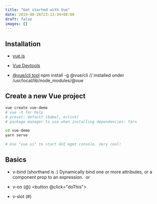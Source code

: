 ```yaml
---
title: "Get started with Vue"
date: 2019-08-26T23:13:34+08:00
draft: false
images: []
---
```


## Installation

- [vue.js](https://vuejs.org/js/vue.js)

- [Vue Devtools](https://github.com/vuejs/vue-devtools#vue-devtools)

- [@vue/cli tool](https://cli.vuejs.org/guide/installation.html)
  npm install -g @vue/cli
  // installed under /usr/local/lib/node_modules/@vue

## Create a new Vue project

``` Bash
vue create vue-demo
# vue -h for help
# preset: default (babel, eslint)
# package manager to use when installing dependencies: Yarn

cd vue-demo
yarn serve

# Use "vue ui" to start GUI mgmt console. Very cool!
```

## Basics

- v-bind (shorthand is :)
  Dynamically bind one or more attributes, or a component prop to an expression.
  <img v-bind:src="imageSrc"> or <img :src="imageSrc">

- v-on (@)
  <button @click="doThis"></button>

- v-slot (#)
  